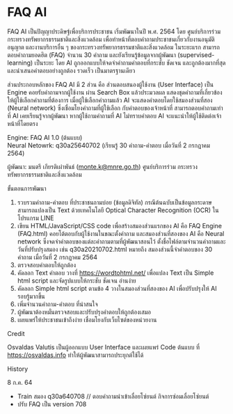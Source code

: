 # FAQ AI
FAQ AI เป็นปัญญาประดิษฐ์เพื่อบริการประชาชน เริ่มพัฒนาในปี พ.ศ. 2564 โดย ศูนย์บริการร่วม กระทรวงทรัพยากรธรรมชาติและสิ่งแวดล้อม เพื่อทำหน้าที่ตอบคำถามประชาชนเกี่ยวกับงานอนุมัติ อนุญาต และงานบริการอื่น ๆ ของกระทรวงทรัพยากรธรรมชาติและสิ่งแวดล้อม ในระยะแรก สามารถตอบคำถามยอดฮิต (FAQ) จำนวน 30 คำถาม และยังเรียนรู้ข้อมูลจากผู้พัฒนา (supervised-learning) เป็นระยะ โดย AI ถูกออกแบบให้จดจำคำถามคำตอบที่กระชับ ชัดเจน และถูกต้องมากที่สุด และนำเสนอคำตอบอย่างถูกต้อง รวดเร็ว เป็นมาตรฐานเดียว 

ส่วนประกอบหลักของ FAQ AI มี 2 ส่วน คือ ส่วนตอบสนองผู้ใช้งาน (User Interface) เป็น Engine คอยรับคำถามจากผู้ใช้งาน ผ่าน Search Box แล้วประมวลผล แสดงชุดคำถามที่เกี่ยวข้อง ให้ผู้ใช้เลือกคำถามที่ต้องการ เมื่อผู้ใช้เลือกคำถามแล้ว AI จะแสดงคำตอบโดยใช้สมองส่วนที่สอง (Neural network) ซึ่งเชื่อมโยงคำถามที่ผู้ใช้เลือก กับคำตอบของเจ้าหน้าที่ สามารถตอบคำถามเท่าที่ AI เคยเรียนรู้จากผู้พัฒนา หากผู้ใช้ถามคำถามที่ AI ไม่ทราบคำตอบ AI จะแนะนำให้ผู้ใช้ติดต่อเจ้าหน้าที่โดยตรง   

Engine: FAQ AI 1.0 (ต้นแบบ)  
Neural Netowrk: q30a25640702 (เรียนรู้ 30 คำถาม-คำตอบ เมื่อวันที่ 2 กรกฎาคม 2564) 

ผู้พัฒนา: มนตรี เกียรติเผ่าพันธ์ (monte.k@mnre.go.th) ศูนย์บริการร่วม กระทรวงทรัพยากรธรรมชาติและสิ่งแวดล้อม 

ขั้นตอนการพัฒนา
1. รวบรวมคำถาม-คำตอบ ที่ประชาชนถามบ่อย (ข้อมูลดิจิทัล) กรณีต้นฉบับเป็นข้อมูลกระดาษ สามารถแปลงเป็น Text ด้วยเทคโนโลยี Optical Character Recognition (OCR) ในโปรแกรม LINE
2. เขียน HTML/JavaScript/CSS code เพื่อสร้างสมองส่วนแรกของ AI คือ FAQ Engine (FAQ.html) คอยโต้ตอบกับผู้ใช้งานในขณะตั้งคำถาม และสมองส่วนที่สองของ AI คือ Neural network ซึ่งจดจำคำตอบของแต่ละคำถามตามที่ผู้พัฒนาสอนไว้ ตั้งชื่อไฟล์ตามจำนวนคำถามและวันที่ปรับปรุงสมอง เช่น q30a20210702.html หมายถึง สมองส่วนนี้จำคำตอบของ 30 คำถาม เมื่อวันที่ 2 กรกฎาคม 2564   
3. ตรวจสอบคำตอบให้ถูกต้อง
4. คัดลอก Text คำตอบ วางที่ https://wordtohtml.net/ เพื่อแปลง Text เป็น Simple html script และจัดรูปแบบให้กระชับ ชัดเจน อ่านง่าย
5. คัดลอก Simple html script ตามข้อ 4 วางในสมองส่วนที่สองของ AI เพื่อปรับปรุงให้ AI รอบรู้มากขึ้น
6. เพิ่มจำนวนคำถาม-คำตอบ ที่น่าสนใจ 
7. ผู้พัฒนาต้องหมั่นตรวจสอบและปรับปรุงคำตอบให้ถูกต้องเสมอ
8. เผยแพร่ให้ประชาชนเข้าถึงง่าย เชื่อมโยงกับเว็บไซต์ของหน่วยงาน

Credit

Osvaldas Valutis เป็นผู้ออกแบบ User Interface และเผยแพร่ Code ต้นแบบ ที่ https://osvaldas.info ทำให้ผู้พัฒนาสามารถประยุกต์ใช้ได้

History

8 ก.ค. 64
- Train สมอง q30a640708 // ตอบคำถามนำเข้าเลื่อยโซ่ยนต์ กิจการซ่อมเลื่อยโซ่ยนต์
- ปรับ FAQ เป็น version 708 
